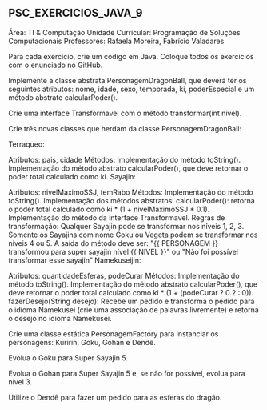 ## PSC_EXERCICIOS_JAVA_9
Área: TI & Computação
Unidade Curricular: Programação de Soluções Computacionais
Professores: Rafaela Moreira, Fabrício Valadares


Para cada exercício, crie um código em Java. Coloque todos os exercícios com o enunciado no GitHub.

Implemente a classe abstrata PersonagemDragonBall, que deverá ter os seguintes atributos: nome, idade, sexo, temporada, ki, poderEspecial e um método abstrato calcularPoder().


Crie uma interface Transformavel com o método transformar(int nivel).


Crie três novas classes que herdam da classe PersonagemDragonBall:


Terraqueo:


Atributos: pais, cidade
Métodos:
Implementação do método toString().
Implementação do método abstrato calcularPoder(), que deve retornar o poder total calculado como ki.
Sayajin:


Atributos: nivelMaximoSSJ, temRabo
Métodos:
Implementação do método toString().
Implementação dos métodos abstratos:
calcularPoder(): retorna o poder total calculado como ki * (1 + nivelMaximoSSJ * 0.1).
Implementação do método da interface Transformavel.	
Regras de transformação:
Qualquer Sayajin pode se transformar nos níveis 1, 2, 3.
Somente os Sayajins com nome Goku ou Vegeta podem se transformar nos níveis 4 ou 5.
A saída do método deve ser:
"{{ PERSONAGEM }} transformou para super sayajin nível {{ NIVEL }}" ou "Não foi possível transformar esse sayajin"
Namekuseijin:


Atributos: quantidadeEsferas, podeCurar
Métodos:
Implementação do método toString().
Implementação do método abstrato calcularPoder(), que deve retornar o poder total calculado como ki * (1 + (podeCurar ? 0.2 : 0)).
fazerDesejo(String desejo): Recebe um pedido e transforma o pedido para o idioma Namekusei (crie uma associação de palavras livremente) e retorna o desejo no idioma Namekusei.


Crie uma classe estática PersonagemFactory para instanciar os personagens: Kuririn, Goku, Gohan e Dendê.


Evolua o Goku para Super Sayajin 5. 


Evolua o Gohan para Super Sayajin 5 e, se não for possível, evolua para nível 3. 


Utilize o Dendê para fazer um pedido para as esferas do dragão.
